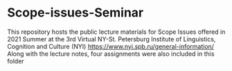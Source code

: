 # Scope-issues-Seminar
This repository hosts the public lecture materials for Scope Issues offered in 2021 Summer at the 3rd Virtual NY-St. Petersburg Institute of Linguistics, Cognition and Culture (NYI) https://www.nyi.spb.ru/general-information/
Along with the lecture notes, four assignments were also included in this folder
